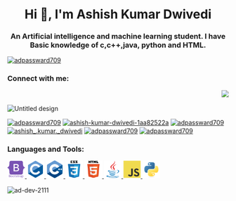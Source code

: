 <h1 align="center">Hi 👋, I'm Ashish Kumar Dwivedi</h1>
<h3 align="center">An Artificial intelligence and machine learning student. I have Basic knowledge of c,c++,java, python and HTML.</h3>

<p align="left"> <a href="https://twitter.com/adpassward709" target="blank"><img src="https://img.shields.io/twitter/follow/adpassward709?logo=twitter&style=for-the-badge" alt="adpassward709" /></a> </p>

<h3 align="left">Connect with me:</h3>
<p align = "right">
<img src="https://user-images.githubusercontent.com/98655829/194303695-2f6d15ae-c49b-4a0f-9153-7b316c2350f6.gif" width="128"/>
 </p>

 ![Untitled design](https://user-images.githubusercontent.com/98655829/194303695-2f6d15ae-c49b-4a0f-9153-7b316c2350f6.gif)

<p align="left">
<a href="https://twitter.com/adpassward709" target="blank"><img align="center" src="https://raw.githubusercontent.com/rahuldkjain/github-profile-readme-generator/master/src/images/icons/Social/twitter.svg" alt="adpassward709" height="30" width="40" /></a>
<a href="https://linkedin.com/in/ashish-kumar-dwivedi-1aa82522a" target="blank"><img align="center" src="https://raw.githubusercontent.com/rahuldkjain/github-profile-readme-generator/master/src/images/icons/Social/linked-in-alt.svg" alt="ashish-kumar-dwivedi-1aa82522a" height="30" width="40" /></a>
<a href="https://fb.com/adpassward709" target="blank"><img align="center" src="https://raw.githubusercontent.com/rahuldkjain/github-profile-readme-generator/master/src/images/icons/Social/facebook.svg" alt="adpassward709" height="30" width="40" /></a>
<a href="https://instagram.com/ashish_.kumar._dwivedi" target="blank"><img align="center" src="https://raw.githubusercontent.com/rahuldkjain/github-profile-readme-generator/master/src/images/icons/Social/instagram.svg" alt="ashish_.kumar._dwivedi" height="30" width="40" /></a>
<a href="https://www.hackerrank.com/adpassward709" target="blank"><img align="center" src="https://raw.githubusercontent.com/rahuldkjain/github-profile-readme-generator/master/src/images/icons/Social/hackerrank.svg" alt="adpassward709" height="30" width="40" /></a>
<a href="https://auth.geeksforgeeks.org/user/adpassward709" target="blank"><img align="center" src="https://raw.githubusercontent.com/rahuldkjain/github-profile-readme-generator/master/src/images/icons/Social/geeks-for-geeks.svg" alt="adpassward709" height="30" width="40" /></a>
</p>

<h3 align="left">Languages and Tools:</h3>
<p align="left"> <a href="https://getbootstrap.com" target="_blank" rel="noreferrer"> <img src="https://raw.githubusercontent.com/devicons/devicon/master/icons/bootstrap/bootstrap-plain-wordmark.svg" alt="bootstrap" width="40" height="40"/> </a> <a href="https://www.cprogramming.com/" target="_blank" rel="noreferrer"> <img src="https://raw.githubusercontent.com/devicons/devicon/master/icons/c/c-original.svg" alt="c" width="40" height="40"/> </a> <a href="https://www.w3schools.com/cpp/" target="_blank" rel="noreferrer"> <img src="https://raw.githubusercontent.com/devicons/devicon/master/icons/cplusplus/cplusplus-original.svg" alt="cplusplus" width="40" height="40"/> </a> <a href="https://www.w3schools.com/css/" target="_blank" rel="noreferrer"> <img src="https://raw.githubusercontent.com/devicons/devicon/master/icons/css3/css3-original-wordmark.svg" alt="css3" width="40" height="40"/> </a> <a href="https://www.w3.org/html/" target="_blank" rel="noreferrer"> <img src="https://raw.githubusercontent.com/devicons/devicon/master/icons/html5/html5-original-wordmark.svg" alt="html5" width="40" height="40"/> </a> <a href="https://www.java.com" target="_blank" rel="noreferrer"> <img src="https://raw.githubusercontent.com/devicons/devicon/master/icons/java/java-original.svg" alt="java" width="40" height="40"/> </a> <a href="https://developer.mozilla.org/en-US/docs/Web/JavaScript" target="_blank" rel="noreferrer"> <img src="https://raw.githubusercontent.com/devicons/devicon/master/icons/javascript/javascript-original.svg" alt="javascript" width="40" height="40"/> </a> <a href="https://www.python.org" target="_blank" rel="noreferrer"> <img src="https://raw.githubusercontent.com/devicons/devicon/master/icons/python/python-original.svg" alt="python" width="40" height="40"/> </a> </p>

<p><img align="center" src="https://github-readme-stats.vercel.app/api/top-langs?username=ad-dev-2111&show_icons=true&locale=en&layout=compact" alt="ad-dev-2111" /></p>

